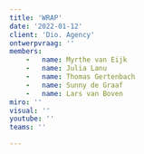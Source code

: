 ```yaml
---
title: 'WRAP'
date: '2022-01-12'
client: 'Dio. Agency'
ontwerpvraag: ''
members:
    -   name: Myrthe van Eijk
    -   name: Julia Lanu
    -   name: Thomas Gertenbach
    -   name: Sunny de Graaf
    -   name: Lars van Boven
miro: ''
visual: ''
youtube: ''
teams: ''

---
```



 

